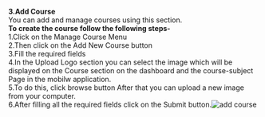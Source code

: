 <b>3.Add Course</b><br>You can add and manage courses using this section.<br><b>To create the course follow the following steps-</b><br>
1.Click on the Manage Course Menu<br>
2.Then click on the Add New Course button<br>3.Fill the required fields<br>
4.In the Upload Logo section you can select the image which will be displayed on the Course section on the dashboard and the course-subject Page in the mobilw application.<br>5.To do this, click browse button After that you can upload a new image from your computer.<br>6.After filling all the required fields click on the Submit button.![add course]( https://drive.google.com/uc?export=view&id=1HeUXwR6UwOgzWghKBnxp2uTur2Iz-e_W)
